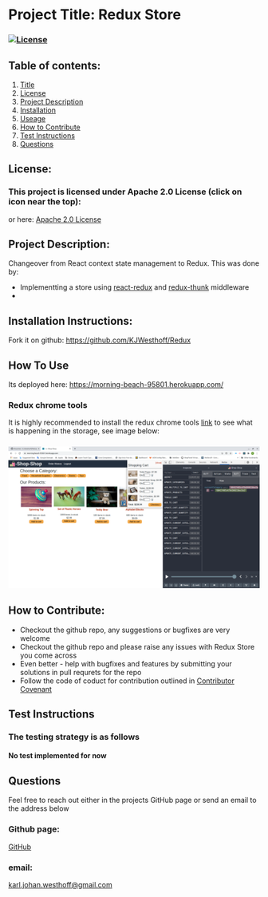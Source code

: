 
  # Project Title: Redux Store 
  ### [![License](https://img.shields.io/badge/License-Apache%202.0-blue.svg)](https://opensource.org/licenses/Apache-2.0)
  
  ## Table of contents:
  1. [Title](#Project-Title)
  1. [License](#License)
  1. [Project Description](#Project-Description)
  1. [Installation](#Installation-Instructions)
  1. [Useage](#How-To-Use)
  1. [How to Contribute](#How-to-Contribute)
  1. [Test Instructions](#Test-Instructions)
  1. [Questions](#Questions)

  ## License: 
  ### This project is licensed under Apache 2.0 License (click on icon near the top):
  or here: [Apache 2.0 License](https://opensource.org/licenses/Apache-2.0)
 

  ## Project Description:
  Changeover from React context state management to Redux.
  This was done by:
  * Implementting a store using [react-redux](https://react-redux.js.org/) and [redux-thunk](https://www.npmjs.com/package/redux-thunk) middleware
  * 
  ## Installation Instructions:
  Fork it on github: https://github.com/KJWesthoff/Redux
  ## How To Use
  Its deployed here: https://morning-beach-95801.herokuapp.com/
  ### Redux chrome tools
  It is highly recommended to install the redux chrome tools [link](https://chrome.google.com/webstore/detail/redux-devtools/lmhkpmbekcpmknklioeibfkpmmfibljd?hl=en) to see what is happening in the storage, see image below:
  ###
  ![screenshot](shop-shop.png)



  ## How to Contribute:
  * Checkout the github repo, any suggestions or bugfixes are very welcome
  * Checkout the github repo and please raise any issues with Redux Store you come across 
  * Even better - help with bugfixes and features by submitting your solutions in pull requrets for the repo
  * Follow the code of coduct for contribution outlined in [Contributor Covenant](https://www.contributor-covenant.org/) 
  ## Test Instructions
  ### The testing strategy is as follows
  #### No test implemented for now

  ## Questions
  Feel free to reach out either in the projects GitHub page or send an email to the address below
  ### Github page:
  [GitHub](https://github.com/KJWesthoff/Redux)
  ### email:
  [karl.johan.westhoff@gmail.com](mailto:karl.johan.westhoff@gmail.com) 
